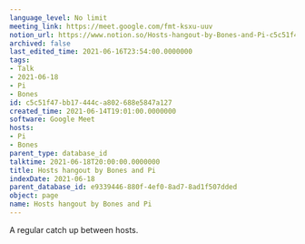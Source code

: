 ```yaml
---
language_level: No limit
meeting_link: https://meet.google.com/fmt-ksxu-uuv
notion_url: https://www.notion.so/Hosts-hangout-by-Bones-and-Pi-c5c51f47bb17444ca802688e5847a127
archived: false
last_edited_time: 2021-06-16T23:54:00.0000000
tags:
- Talk
- 2021-06-18
- Pi
- Bones
id: c5c51f47-bb17-444c-a802-688e5847a127
created_time: 2021-06-14T19:01:00.0000000
software: Google Meet
hosts:
- Pi
- Bones
parent_type: database_id
talktime: 2021-06-18T20:00:00.0000000
title: Hosts hangout by Bones and Pi
indexDate: 2021-06-18
parent_database_id: e9339446-880f-4ef0-8ad7-8ad1f507dded
object: page
name: Hosts hangout by Bones and Pi
---
```


A regular catch up between hosts.


